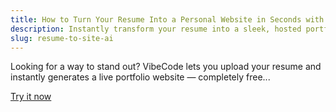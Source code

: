 ```yaml
---
title: How to Turn Your Resume Into a Personal Website in Seconds with AI
description: Instantly transform your resume into a sleek, hosted portfolio site using AI. No code required.
slug: resume-to-site-ai
---
```


Looking for a way to stand out? VibeCode lets you upload your resume and instantly generates a live portfolio website — completely free...

[Try it now](https://yourdomain.com)
